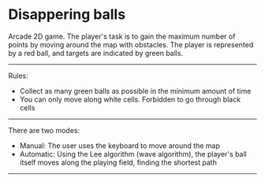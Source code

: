 # Disappering balls

Arcade 2D game. The player's task is to gain the maximum number of points by moving around the map with obstacles. The player is represented by a red ball, and targets are indicated by green balls.
***
Rules:
- Collect as many green balls as possible in the minimum amount of time
- You can only move along white cells. Forbidden to go through black cells
***
There are two modes:
- Manual:
The user uses the keyboard to move around the map
- Automatic:
Using the Lee algorithm (wave algorithm), the player's ball itself moves along the playing field, finding the shortest path
***
